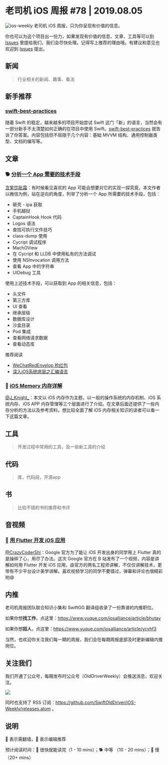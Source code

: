 # 老司机 iOS 周报 #78 | 2019.08.05

![ios-weekly](https://github.com/SwiftOldDriver/iOS-Weekly/blob/master/assets/ios-weekly.png?raw=true)
老司机 iOS 周报，只为你呈现有价值的信息。

你也可以为这个项目出一份力，如果发现有价值的信息、文章、工具等可以到 [Issues](https://github.com/SwiftOldDriver/iOS-Weekly/issues) 里提给我们，我们会尽快处理。记得写上推荐的理由哦。有建议和意见也欢迎到 [Issues](https://github.com/SwiftOldDriver/iOS-Weekly/issues) 提出。

## 新闻

> 行业相关的新闻、趣事、看法

## 新手推荐

### [swift-best-practices](https://github.com/Lickability/swift-best-practices)

随着 Swift 的稳定，越来越多的项目开始尝试 Swift 这门「新」的语言，当然会有一部分新手不太清楚如何正确的在项目中使用 Swift。[swift-best-practices](https://github.com/Lickability/swift-best-practices) 就告诉了你答案。内容包括但不局限于几个内容：基础 MVVM 结构、通用控制器类型、文档的编写等。

## 文章

### 🐕 [分析一个 App 需要的技术手段](https://mp.weixin.qq.com/s/ZmDd3tOkHwSqCCsG7kfokQ)

[含笑饮砒霜](https://weibo.com/chinafishnews/)：有时候看见喜欢的 App 可能会想要对它的实现一探究竟，本文作者以微信为例，站在逆向的角度，列举了分析一个 App 所需要的技术手段，包括：

- 砸壳 - ipa 获取
- 手机越狱
- CaptainHook Hook 代码
- Logos 语法
- 查找可执行文件技巧
- class-dump 使用
- Cycript 调试程序
- MachOView
- 在 Cycript 和 LLDB 中使用私有的方法调试
- 使用 NSInvocation 调用方法
- 查看 App 中的字符串
- UIDebug 工具

使用上述技术手段，可以获取到 App 的相关信息，包括：

- 头文件
- 第三方库
- UI 查看
- 继承层级
- 数据库设计
- 沙盒目录
- Pod 集成
- 查看网络请求数据
- 查看动态库

推荐阅读
- [WeChatRedEnvelop 抢红包](https://github.com/buginux/WeChatRedEnvelop)
- [深入iOS系统底层之汇编语言](https://www.jianshu.com/p/365ed6c385e5)


### 🐢 [iOS Memory 内存详解](https://juejin.im/post/5d3ee77ef265da039f1290b2#heading-2)

[@J_Knight_](https://github.com/knightsj)：本文以 iOS 内存作为主题，以一般的操作系统的内存机制、iOS 系统内存、iOS APP 内存管理等三个层面进行了介绍。在文章后面还提供了一些内存分析的方法以及参考资料。想比较全面了解 iOS 内存相关知识的读者可以看一下这篇文章。


## 工具

> 开发过程中常用的工具，及一些新工具的介绍

## 代码

> 库，代码段，开源app

## 书

> 比较不错的书的推荐和书评

## 音视频

### 🌟 [用 Flutter 开发 iOS 应用](https://www.bilibili.com/video/av61563879/?redirectFrom=h5)

[@CrazyCoderShi](https://github.com/CrazyCoderShi)：Google 官方为了能让 iOS 开发出身的同学用上 Flutter 真的是操碎了心，用尽了办法。这次 Google 官方在 B 站发布了一个视频，内容是讲解如何用 Flutter 开发 iOS 应用，由官方的两名工程师讲解，不仅仅讲解技术，更带有不少平台设计美学讲解。喜欢视频学习的同学不要错过，弹幕和评论也很精彩哟😄

## 内推

老司机周报团队联合知识小集和 SwiftGG 翻译组收录了一份靠谱的内推职位。

如果你想**找工作**，点这里：https://www.yuque.com/iosalliance/article/bhutav

如果你想**招人**，点这里：https://www.yuque.com/iosalliance/article/ycyhf3

当然，也欢迎你关注我们每一期的周报，我们会在每期周报底部及时更新编辑内推岗位。

## 关注我们

我们开通了公众号，每期发布时公众号（OldDriverWeekly）会推送消息，欢迎关注。

![](https://github.com/SwiftOldDriver/iOS-Weekly/blob/master/assets/qrcode_for_wechat.jpg?raw=true)

同时也支持了 RSS 订阅：https://github.com/SwiftOldDriver/iOS-Weekly/releases.atom 。

## 说明

🚧 表示需翻墙，🌟 表示编辑推荐

预计阅读时间：🐎 很快就能读完（1 - 10 mins）；🐕 中等 （10 - 20 mins）；🐢 慢（20+ mins）
